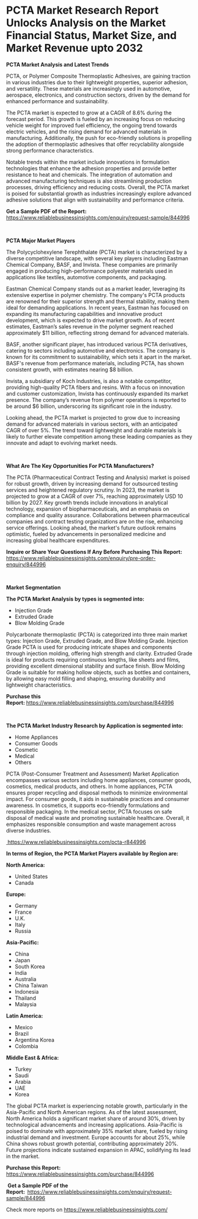 <p><h1>PCTA Market Research Report Unlocks Analysis on the Market Financial Status, Market Size, and Market Revenue upto 2032</h1></p><p><strong>PCTA Market Analysis and Latest Trends</strong></p>
<p><p>PCTA, or Polymer Composite Thermoplastic Adhesives, are gaining traction in various industries due to their lightweight properties, superior adhesion, and versatility. These materials are increasingly used in automotive, aerospace, electronics, and construction sectors, driven by the demand for enhanced performance and sustainability.</p><p>The PCTA market is expected to grow at a CAGR of 8.6% during the forecast period. This growth is fueled by an increasing focus on reducing vehicle weight for improved fuel efficiency, the ongoing trend towards electric vehicles, and the rising demand for advanced materials in manufacturing. Additionally, the push for eco-friendly solutions is propelling the adoption of thermoplastic adhesives that offer recyclability alongside strong performance characteristics.</p><p>Notable trends within the market include innovations in formulation technologies that enhance the adhesion properties and provide better resistance to heat and chemicals. The integration of automation and advanced manufacturing techniques is also streamlining production processes, driving efficiency and reducing costs. Overall, the PCTA market is poised for substantial growth as industries increasingly explore advanced adhesive solutions that align with sustainability and performance criteria.</p></p>
<p><strong>Get a Sample PDF of the Report:&nbsp;</strong> <a href="https://www.reliablebusinessinsights.com/enquiry/request-sample/844996?utm_campaign=2641&utm_medium=2&utm_source=Github&utm_content=ia&utm_term=28022025&utm_id=pcta">https://www.reliablebusinessinsights.com/enquiry/request-sample/844996</a></p>
<p>&nbsp;</p>
<p><strong>PCTA Major Market Players</strong></p>
<p><p>The Polycyclohexylene Terephthalate (PCTA) market is characterized by a diverse competitive landscape, with several key players including Eastman Chemical Company, BASF, and Invista. These companies are primarily engaged in producing high-performance polyester materials used in applications like textiles, automotive components, and packaging.</p><p>Eastman Chemical Company stands out as a market leader, leveraging its extensive expertise in polymer chemistry. The company's PCTA products are renowned for their superior strength and thermal stability, making them ideal for demanding applications. In recent years, Eastman has focused on expanding its manufacturing capabilities and innovative product development, which is expected to drive market growth. As of recent estimates, Eastman’s sales revenue in the polymer segment reached approximately $11 billion, reflecting strong demand for advanced materials.</p><p>BASF, another significant player, has introduced various PCTA derivatives, catering to sectors including automotive and electronics. The company is known for its commitment to sustainability, which sets it apart in the market. BASF's revenue from performance materials, including PCTA, has shown consistent growth, with estimates nearing $8 billion.</p><p>Invista, a subsidiary of Koch Industries, is also a notable competitor, providing high-quality PCTA fibers and resins. With a focus on innovation and customer customization, Invista has continuously expanded its market presence. The company’s revenue from polymer operations is reported to be around $6 billion, underscoring its significant role in the industry.</p><p>Looking ahead, the PCTA market is projected to grow due to increasing demand for advanced materials in various sectors, with an anticipated CAGR of over 5%. The trend toward lightweight and durable materials is likely to further elevate competition among these leading companies as they innovate and adapt to evolving market needs.</p></p>
<p>&nbsp;</p>
<p><strong>What Are The Key Opportunities For PCTA Manufacturers?</strong></p>
<p><p>The PCTA (Pharmaceutical Contract Testing and Analysis) market is poised for robust growth, driven by increasing demand for outsourced testing services and heightened regulatory scrutiny. In 2023, the market is projected to grow at a CAGR of over 7%, reaching approximately USD 10 billion by 2027. Key growth trends include innovations in analytical technology, expansion of biopharmaceuticals, and an emphasis on compliance and quality assurance. Collaborations between pharmaceutical companies and contract testing organizations are on the rise, enhancing service offerings. Looking ahead, the market's future outlook remains optimistic, fueled by advancements in personalized medicine and increasing global healthcare expenditures.</p></p>
<p><strong>Inquire or Share Your Questions If Any Before Purchasing This Report:</strong> <a href="https://www.reliablebusinessinsights.com/enquiry/pre-order-enquiry/844996?utm_campaign=2641&utm_medium=2&utm_source=Github&utm_content=ia&utm_term=28022025&utm_id=pcta">https://www.reliablebusinessinsights.com/enquiry/pre-order-enquiry/844996</a></p>
<p>&nbsp;</p>
<p><strong>Market Segmentation</strong></p>
<p><strong>The PCTA Market Analysis by types is segmented into:</strong></p>
<p><ul><li>Injection Grade</li><li>Extruded Grade</li><li>Blow Molding Grade</li></ul></p>
<p><p>Polycarbonate thermoplastic (PCTA) is categorized into three main market types: Injection Grade, Extruded Grade, and Blow Molding Grade. Injection Grade PCTA is used for producing intricate shapes and components through injection molding, offering high strength and clarity. Extruded Grade is ideal for products requiring continuous lengths, like sheets and films, providing excellent dimensional stability and surface finish. Blow Molding Grade is suitable for making hollow objects, such as bottles and containers, by allowing easy mold filling and shaping, ensuring durability and lightweight characteristics.</p></p>
<p><strong>Purchase this Report:&nbsp;</strong><a href="https://www.reliablebusinessinsights.com/purchase/844996?utm_campaign=2641&utm_medium=2&utm_source=Github&utm_content=ia&utm_term=28022025&utm_id=pcta">https://www.reliablebusinessinsights.com/purchase/844996</a></p>
<p>&nbsp;</p>
<p><strong>The PCTA Market Industry Research by Application is segmented into:</strong></p>
<p><ul><li>Home Appliances</li><li>Consumer Goods</li><li>Cosmetic</li><li>Medical</li><li>Others</li></ul></p>
<p><p>PCTA (Post-Consumer Treatment and Assessment) Market Application encompasses various sectors including home appliances, consumer goods, cosmetics, medical products, and others. In home appliances, PCTA ensures proper recycling and disposal methods to minimize environmental impact. For consumer goods, it aids in sustainable practices and consumer awareness. In cosmetics, it supports eco-friendly formulations and responsible packaging. In the medical sector, PCTA focuses on safe disposal of medical waste and promoting sustainable healthcare. Overall, it emphasizes responsible consumption and waste management across diverse industries.</p></p>
<p><a href="https://www.reliablebusinessinsights.com/pcta-r844996?utm_campaign=2641&utm_medium=2&utm_source=Github&utm_content=ia&utm_term=28022025&utm_id=pcta">&nbsp;https://www.reliablebusinessinsights.com/pcta-r844996</a></p>
<p><strong>In terms of Region, the PCTA Market Players available by Region are:</strong></p>
<p>
    <p> <strong> North America: </strong>
        <ul>
            <li>United States</li>
            <li>Canada</li>
        </ul>
        </p> 
    <p> <strong> Europe: </strong>
        <ul>
            <li>Germany</li>
            <li>France</li>
            <li>U.K.</li>
            <li>Italy</li>
            <li>Russia</li>
        </ul>
        </p> 
    <p> <strong> Asia-Pacific: </strong>
        <ul>
            <li>China</li>
            <li>Japan</li>
            <li>South Korea</li>
            <li>India</li>
            <li>Australia</li>
            <li>China Taiwan</li>
            <li>Indonesia</li>
            <li>Thailand</li>
            <li>Malaysia</li>
        </ul>
        </p> 
    <p> <strong> Latin America: </strong>
        <ul>
            <li>Mexico</li>
            <li>Brazil</li>
            <li>Argentina Korea</li>
            <li>Colombia</li>
        </ul>
        </p> 
    <p> <strong> Middle East & Africa: </strong>
        <ul>
            <li>Turkey</li>
            <li>Saudi</li>
            <li>Arabia</li>
            <li>UAE</li>
            <li>Korea</li>
        </ul>
    </p>
    </p>
<p><p>The global PCTA market is experiencing notable growth, particularly in the Asia-Pacific and North American regions. As of the latest assessment, North America holds a significant market share of around 30%, driven by technological advancements and increasing applications. Asia-Pacific is poised to dominate with approximately 35% market share, fueled by rising industrial demand and investment. Europe accounts for about 25%, while China shows robust growth potential, contributing approximately 20%. Future projections indicate sustained expansion in APAC, solidifying its lead in the market.</p></p>
<p><strong>Purchase this Report: </strong><a href="https://www.reliablebusinessinsights.com/purchase/844996?utm_campaign=2641&utm_medium=2&utm_source=Github&utm_content=ia&utm_term=28022025&utm_id=pcta">https://www.reliablebusinessinsights.com/purchase/844996</a></p>
<p>&nbsp;<strong>Get a Sample PDF of the Report:&nbsp;&nbsp;</strong><a href="https://www.reliablebusinessinsights.com/enquiry/request-sample/844996?utm_campaign=2641&utm_medium=2&utm_source=Github&utm_content=ia&utm_term=28022025&utm_id=pcta">https://www.reliablebusinessinsights.com/enquiry/request-sample/844996</a></p>
<p><strong></strong></p>
<p>Check more reports on <a href="https://www.reliablebusinessinsights.com/?utm_campaign=2641&utm_medium=2&utm_source=Github&utm_content=ia&utm_term=28022025&utm_id=pcta">https://www.reliablebusinessinsights.com/</a></p>